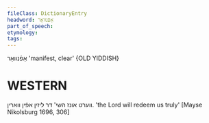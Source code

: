 ```yaml
---
fileClass: DictionaryEntry
headword: אָפֿנוואָר
part_of_speech: 
etymology: 
tags: 
---
```

אָפֿנוואָר
'manifest, clear'
{OLD YIDDISH}

WESTERN
========

ווערט אונז השי' דר ליזין אפֿין ווארין.
'the Lord will redeem us truly'
[Mayse Nikolsburg 1696, 306]